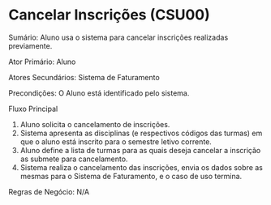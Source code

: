 # Cancelar Inscrições (CSU00) #

Sumário: Aluno usa o sistema para cancelar inscrições realizadas previamente.

Ator Primário: Aluno

Atores Secundários: Sistema de Faturamento

Precondições: O Aluno está identificado pelo sistema.

Fluxo Principal
  1. Aluno solicita o cancelamento de inscrições.
  1. Sistema apresenta as disciplinas (e respectivos códigos das turmas) em que o aluno está inscrito para o semestre letivo corrente.
  1. Aluno define a lista de turmas para as quais deseja cancelar a inscrição as submete para cancelamento.
  1. Sistema realiza o cancelamento das inscrições, envia os dados sobre as mesmas para o Sistema de Faturamento, e o caso de uso termina.

Regras de Negócio: N/A